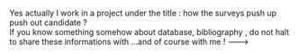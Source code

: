 Yes actually I work in a project under the title : how the surveys push up push out candidate ?  
If you know something somehow about database, bibliography , do not halt to share these informations with ...and of course with me !
--->

